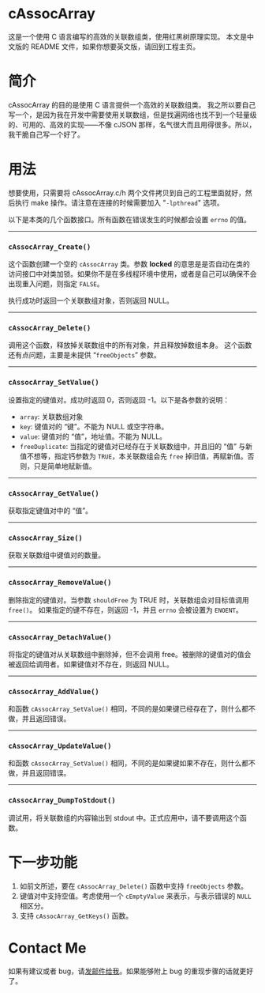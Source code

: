 # cAssocArray #

这是一个使用 C 语言编写的高效的关联数组类，使用红黑树原理实现。
本文是中文版的 README 文件，如果你想要英文版，请回到工程主页。


# 简介 #

cAssocArray 的目的是使用 C 语言提供一个高效的关联数组类。
我之所以要自己写一个，是因为我在开发中需要使用关联数组，但是找遍网络也找不到一个轻量级的、可用的、高效的实现——不像 cJSON 那样，名气很大而且用得很多。所以，我干脆自己写一个好了。

# 用法 #

想要使用，只需要将 cAssocArray.c/h 两个文件拷贝到自己的工程里面就好，然后执行 make 操作。请注意在连接的时候需要加入 "`-lpthread`" 选项。

以下是本类的几个函数接口。所有函数在错误发生的时候都会设置 `errno` 的值。

---

### `cAssocArray_Create()` ###

这个函数创建一个空的 `cAssocArray` 类。参数 **locked** 的意思是是否自动在类的访问接口中对类加锁。如果你不是在多线程环境中使用，或者是自己可以确保不会出现重入问题，则指定 `FALSE`。

执行成功时返回一个关联数组对象，否则返回 NULL。

---

### `cAssocArray_Delete()` ###

调用这个函数，释放掉关联数组中的所有对象，并且释放掉数组本身。
这个函数还有点问题，主要是未提供 “`freeObjects`” 参数。

---

### `cAssocArray_SetValue()` ###

设置指定的键值对。成功时返回 0，否则返回 -1。以下是各参数的说明：

 - `array`: 关联数组对象
 - `key`: 键值对的 “键”。不能为 NULL 或空字符串。
 - `value`: 键值对的 “值”，地址值。不能为 NULL。
 - `freeDuplicate`: 当指定的键值对已经存在于关联数组中，并且旧的 “值” 与新值不想等，指定钙参数为 `TRUE`，本关联数组会先 `free` 掉旧值，再赋新值。否则，只是简单地赋新值。

---

### `cAssocArray_GetValue()` ###
 
获取指定键值对中的 “值”。
 
 ---
 
### `cAssocArray_Size()` ###

获取关联数组中键值对的数量。 

---
### `cAssocArray_RemoveValue()` ###

删除指定的键值对。当参数 `shouldFree` 为 TRUE 时，关联数组会对目标值调用 `free()`。
如果指定的键不存在，则返回 -1，并且 `errno` 会被设置为 `ENOENT`。



---
### `cAssocArray_DetachValue()` ###

将指定的键值对从关联数组中删除掉，但不会调用 free。被删除的键值对的值会被返回给调用者。如果键值对不存在，则返回 NULL。

---
### `cAssocArray_AddValue()` ##

和函数 `cAssocArray_SetValue()` 相同，不同的是如果键已经存在了，则什么都不做，并且返回错误。

---
### `cAssocArray_UpdateValue()` ###

和函数 `cAssocArray_SetValue()` 相同，不同的是如果键如果不存在，则什么都不做，并且返回错误。

---
### `cAssocArray_DumpToStdout()` ###

调试用，将关联数组的内容输出到 stdout 中。正式应用中，请不要调用这个函数。

# 下一步功能 #

1. 如前文所述，要在 `cAssocArray_Delete()` 函数中支持 `freeObjects` 参数。
2. 键值对中支持空值。考虑使用一个 `cEmptyValue` 来表示，与表示错误的 `NULL` 相区分。
3. 支持 `cAssocArray_GetKeys()` 函数。

# Contact Me #

如果有建议或者 bug，请[发邮件给我](mailto://laplacezhang@126.com)。如果能够附上 bug 的重现步骤的话就更好了。





